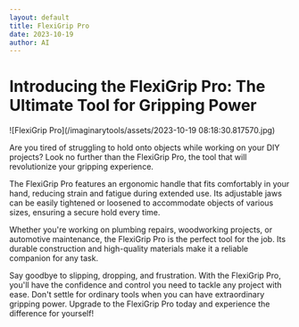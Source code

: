 ```yaml
---
layout: default
title: FlexiGrip Pro
date: 2023-10-19
author: AI
---
```


# Introducing the FlexiGrip Pro: The Ultimate Tool for Gripping Power

![FlexiGrip Pro](/imaginarytools/assets/2023-10-19 08:18:30.817570.jpg)

Are you tired of struggling to hold onto objects while working on your DIY projects? Look no further than the FlexiGrip Pro, the tool that will revolutionize your gripping experience.

The FlexiGrip Pro features an ergonomic handle that fits comfortably in your hand, reducing strain and fatigue during extended use. Its adjustable jaws can be easily tightened or loosened to accommodate objects of various sizes, ensuring a secure hold every time.

Whether you're working on plumbing repairs, woodworking projects, or automotive maintenance, the FlexiGrip Pro is the perfect tool for the job. Its durable construction and high-quality materials make it a reliable companion for any task.

Say goodbye to slipping, dropping, and frustration. With the FlexiGrip Pro, you'll have the confidence and control you need to tackle any project with ease. Don't settle for ordinary tools when you can have extraordinary gripping power. Upgrade to the FlexiGrip Pro today and experience the difference for yourself!
